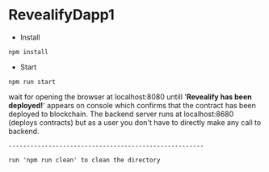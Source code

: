 # RevealifyDapp1
 - Install
 ```
 npm install
 ```
 - Start
```
npm run start
```
wait for opening the browser at localhost:8080 untill '******Revealify has been deployed!******' appears on console which confirms that the contract has been deployed to blockchain. The backend server runs at localhost:8680 (deploys contracts) but as a user you don't have to directly make any call to backend.

    
    
    
    ------------------------------------------------------
    
    run 'npm run clean' to clean the directory
